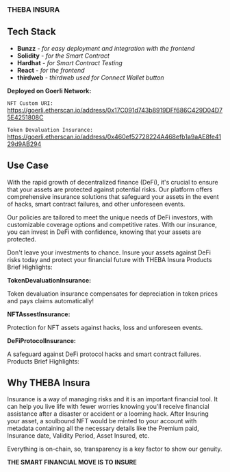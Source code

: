 ### THEBA INSURA

## Tech Stack
- **Bunzz** - *for easy deployment and integration with the frontend*
- **Solidity** - *for the Smart Contract*
- **Hardhat** - *for Smart Contract Testing*
- **React** - *for the frontend*
- **thirdweb** - *thirdweb used for Connect Wallet button*

**Deployed on Goerli Network:** 

`NFT Custom URI:` https://goerli.etherscan.io/address/0x17C091d743b8919DFf686C429D04D75E4251808C

`Token Devaluation Insurance:` https://goerli.etherscan.io/address/0x460ef52728224A468efb1a9aAE8fe4129d9AB294

## Use Case

With the rapid growth of decentralized finance (DeFi), it's crucial to ensure that your assets are protected against potential risks. Our platform offers comprehensive insurance solutions that safeguard your assets in the event of hacks, smart contract failures, and other unforeseen events.

Our policies are tailored to meet the unique needs of DeFi investors, with customizable coverage options and competitive rates. With our insurance, you can invest in DeFi with confidence, knowing that your assets are protected.

Don't leave your investments to chance. Insure your assets against DeFi risks today and protect your financial future with THEBA Insura
Products Brief Highlights:

**TokenDevaluationInsurance:**

Token devaluation insurance compensates for depreciation in token prices and pays claims automatically!

**NFTAssestInsurance:**

Protection for NFT assets against hacks, loss and unforeseen events.

**DeFiProtocolInsurance:**

A safeguard against DeFi protocol hacks and smart contract failures.
Products Brief Highlights:

## Why THEBA Insura
Insurance is a way of managing risks and it is an important financial tool. It can help you live life with fewer worries knowing you'll receive financial assistance after a disaster or accident or a looming hack.
After Insuring your asset, a soulbound NFT would be minted to your account with metadata containing all the necessary details like the Premium paid, Insurance date, Validity Period, Asset Insured, etc.

Everything is on-chain, so, transparency is a key factor to show our genuity.

**THE SMART FINANCIAL MOVE IS TO INSURE**